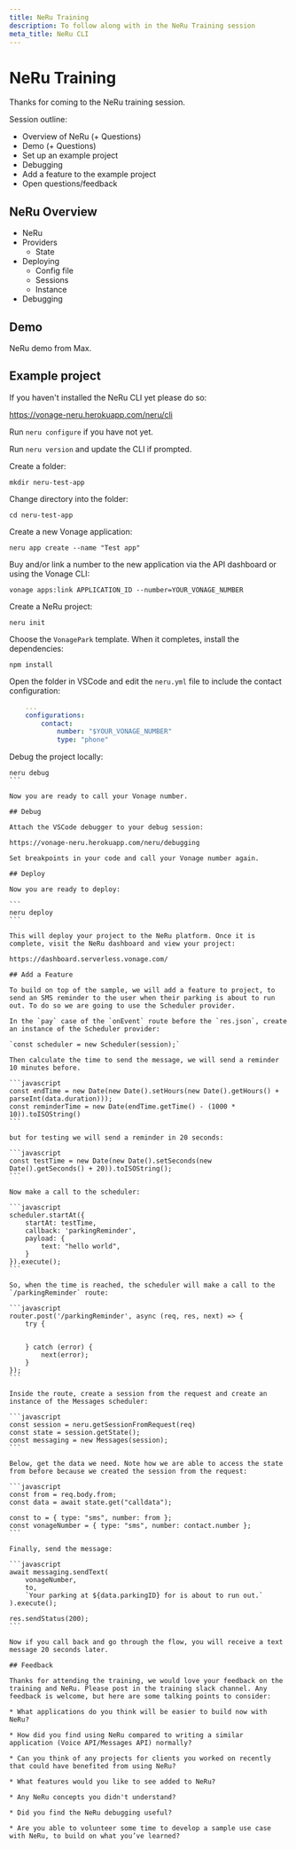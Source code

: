 ```yaml
---
title: NeRu Training
description: To follow along with in the NeRu Training session
meta_title: NeRu CLI
---
```


# NeRu Training

Thanks for coming to the NeRu training session. 

Session outline:

* Overview of NeRu (+ Questions)
* Demo (+ Questions)
* Set up an example project
* Debugging
* Add a feature to the example project
* Open questions/feedback

## NeRu Overview

* NeRu
* Providers
    * State
* Deploying
    * Config file
    * Sessions
    * Instance
* Debugging

## Demo

NeRu demo from Max.

## Example project

If you haven't installed the NeRu CLI yet please do so:

https://vonage-neru.herokuapp.com/neru/cli

Run `neru configure` if you have not yet.

Run `neru version` and update the CLI if prompted.

Create a folder:

```
mkdir neru-test-app
```

Change directory into the folder:

```
cd neru-test-app
```

Create a new Vonage application:

```
neru app create --name "Test app"
```

Buy and/or link a number to the new application via the API dashboard or using the Vonage CLI:

```
vonage apps:link APPLICATION_ID --number=YOUR_VONAGE_NUMBER
```

Create a NeRu project:

```
neru init
```

Choose the `VonagePark` template. When it completes, install the dependencies:

```
npm install
```

Open the folder in VSCode and edit the `neru.yml` file to include the contact configuration:

```yml
    ...
    configurations:
        contact:
            number: "$YOUR_VONAGE_NUMBER"
            type: "phone"
```

Debug the project locally:

````
neru debug
```

Now you are ready to call your Vonage number.

## Debug

Attach the VSCode debugger to your debug session:

https://vonage-neru.herokuapp.com/neru/debugging

Set breakpoints in your code and call your Vonage number again.

## Deploy

Now you are ready to deploy:

```
neru deploy
```

This will deploy your project to the NeRu platform. Once it is complete, visit the NeRu dashboard and view your project:

https://dashboard.serverless.vonage.com/

## Add a Feature

To build on top of the sample, we will add a feature to project, to send an SMS reminder to the user when their parking is about to run out. To do so we are going to use the Scheduler provider.

In the `pay` case of the `onEvent` route before the `res.json`, create an instance of the Scheduler provider:

`const scheduler = new Scheduler(session);`

Then calculate the time to send the message, we will send a reminder 10 minutes before.

```javascript
const endTime = new Date(new Date().setHours(new Date().getHours() + parseInt(data.duration)));
const reminderTime = new Date(endTime.getTime() - (1000 * 10)).toISOString()
```

but for testing we will send a reminder in 20 seconds:

```javascript
const testTime = new Date(new Date().setSeconds(new Date().getSeconds() + 20)).toISOString();
```

Now make a call to the scheduler:

```javascript
scheduler.startAt({
    startAt: testTime,
    callback: 'parkingReminder',
    payload: {
        text: "hello world",
    }
}).execute();
```

So, when the time is reached, the scheduler will make a call to the `/parkingReminder` route:

```javascript
router.post('/parkingReminder', async (req, res, next) => {
    try {
 
        
    } catch (error) {
        next(error);
    }
});
```

Inside the route, create a session from the request and create an instance of the Messages scheduler:

```javascript
const session = neru.getSessionFromRequest(req)
const state = session.getState();
const messaging = new Messages(session);
```

Below, get the data we need. Note how we are able to access the state from before because we created the session from the request:

```javascript
const from = req.body.from;
const data = await state.get("calldata");

const to = { type: "sms", number: from };
const vonageNumber = { type: "sms", number: contact.number }; 
```

Finally, send the message:

```javascript
await messaging.sendText(
    vonageNumber,
    to,
    `Your parking at ${data.parkingID} for is about to run out.`
).execute();

res.sendStatus(200);
```

Now if you call back and go through the flow, you will receive a text message 20 seconds later. 

## Feedback

Thanks for attending the training, we would love your feedback on the training and NeRu. Please post in the training slack channel. Any feedback is welcome, but here are some talking points to consider:

* What applications do you think will be easier to build now with NeRu?

* How did you find using NeRu compared to writing a similar application (Voice API/Messages API) normally?

* Can you think of any projects for clients you worked on recently that could have benefited from using NeRu?

* What features would you like to see added to NeRu?

* Any NeRu concepts you didn't understand?

* Did you find the NeRu debugging useful?

* Are you able to volunteer some time to develop a sample use case with NeRu, to build on what you’ve learned?




